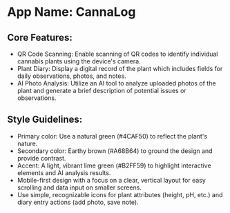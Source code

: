 # **App Name**: CannaLog

## Core Features:

- QR Code Scanning: Enable scanning of QR codes to identify individual cannabis plants using the device's camera.
- Plant Diary: Display a digital record of the plant which includes fields for daily observations, photos, and notes.
- AI Photo Analysis: Utilize an AI tool to analyze uploaded photos of the plant and generate a brief description of potential issues or observations.

## Style Guidelines:

- Primary color: Use a natural green (#4CAF50) to reflect the plant's nature.
- Secondary color: Earthy brown (#A68B64) to ground the design and provide contrast.
- Accent: A light, vibrant lime green (#B2FF59) to highlight interactive elements and AI analysis results.
- Mobile-first design with a focus on a clear, vertical layout for easy scrolling and data input on smaller screens.
- Use simple, recognizable icons for plant attributes (height, pH, etc.) and diary entry actions (add photo, save note).